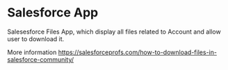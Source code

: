 # Salesforce App

Salesesforce Files App, which display all files related to Account and allow user to download it. 

More information https://salesforceprofs.com/how-to-download-files-in-salesforce-community/
